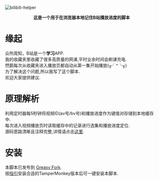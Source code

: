 ![bilibili-helper](https://socialify.git.ci/yungyu16/bilibili-helper/image?description=1&descriptionEditable=Bilibili%E5%88%B7%E8%AF%BE%E7%9C%8B%E7%89%87%E5%B0%8F%E5%8A%A9%E6%89%8B&language=1&logo=https%3A%2F%2Fraw.githubusercontent.com%2Fyungyu16%2Fcdn%2Fmaster%2Favatar.png&owner=1&pattern=Circuit%20Board&theme=Light)

<p align="center">
    <b>这是一个用于在浏览器本地记住B站播放进度的脚本</b>
</p>

# 缘起
众所周知，B站是一个**学习**APP.   
我的收藏夹里收藏了很多高质量的网课,平时业余时间会刷课充电.    
然鹅每次从收藏夹进入播放页都自动从第一集开始播放(╥╯^╰╥)    
为了解决这个问题,所以我写了这个脚本.     
欢迎大家提供建议.

# 原理解析
利用定时器每5秒钟将视频ID(av号/bv号)和播放进度作为键值对存储到本地缓存中.   
每次进入视频播放页时读取缓存中的记录进行选集和播放进度定位.     
源码思路清晰且注释完整,详情请点击[这里](index.js).

# 安装
本脚本已发布到 [Greasy Fork](https://greasyfork.org/zh-CN/scripts/416450-bilibili%E8%AE%B0%E4%BD%8F%E6%92%AD%E6%94%BE%E8%BF%9B%E5%BA%A6).    
按[指引](http://www.tampermonkey.net/)安装合适的TamperMonkey版本后可一键安装本脚本.


